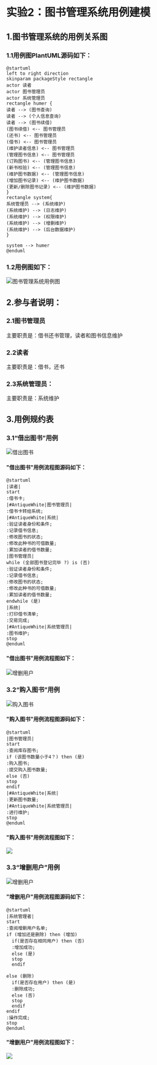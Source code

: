# 实验2：图书管理系统用例建模

## 1.图书管理系统的用例关系图

### 1.1用例图PlantUML源码如下：

```
@startuml
left to right direction
skinparam packageStyle rectangle
actor 读者
actor 图书管理员
actor 系统管理员
rectangle humer {
读者 --> (图书查询)
读者 --> (个人信息查询)
读者 --> (图书续借)
(图书续借) <-- 图书管理员
(还书) <-- 图书管理员
(借书) <-- 图书管理员
(维护读者信息) <-- 图书管理员
(管理图书信息) <-- 图书管理员
(订购图书) <-- (管理图书信息)
(新书校验) <-- (管理图书信息)
(维护图书数据) <-- (管理图书信息)
(增加图书记录) <-- (维护图书数据)
(更新/删除图书记录) <-- (维护图书数据)
}
rectangle system{
系统管理员 --> (系统维护)
(系统维护) --> (日志维护)
(系统维护) --> (权限维护)
(系统维护) --> (增删维护)
(系统维护) --> (后台数据维护)
}

system --> humer
@enduml
```

### 1.2用例图如下：

![图书管理系统用例图](./图书管理系统用例图.png)

## 2.参与者说明：

### 2.1图书管理员

主要职责是：借书还书管理，读者和图书信息维护

### 2.2读者

主要职责是：借书，还书

### 2.3系统管理员：

主要职责是：系统维护



## 3.用例规约表

### 3.1“借出图书”用例

![借出图书](./借出图书.png)

#### "借出图书"用例流程图源码如下：

```
@startuml
|读者|
start
:借书卡;
|#AntiqueWhite|图书管理员|
:借书卡转给系统;
|#AntiqueWhite|系统|
:验证读者身份和条件;
:记录借书信息;
:修改图书的状态;
:修改此种书的可借数量;
:累加读者的借书数量;
|图书管理员|
while (全部图书登记完毕 ?) is (否)
:验证读者身份和条件;
:记录借书信息;
:修改图书的状态;
:修改此种书的可借数量;
:累加读者的借书数量;
endwhile (是)
|系统|
:打印借书清单;
:交易完成;
|#AntiqueWhite|系统管理员|
:图书维护;
stop
@enduml
```

#### "借出图书"用例流程图如下：

![增删用户](./借出图书流程图.png)

### **3.2“购入图书”用例**

![购入图书](./购入图书.png)

#### "购入图书"用例流程图源码如下：

```
@startuml
|图书管理员|
start
:查阅库存图书;
if (该图书数量小于4？) then (是)
:购入图书;
:提交购入图书数量;
else (否)
stop
endif
|#AntiqueWhite|系统|
:更新图书数量;
|#AntiqueWhite|系统管理员|
:进行维护;
stop
@enduml
```

#### "购入图书"用例流程图如下：

![](./购入图书流程图.png)

### **3.3“增删用户”用例**

![增删用户](./增删用户.png)

#### "增删用户"用例流程图源码如下：

```
@startuml
|系统管理者|
start
:查阅增删用户名单;
if (增加还是删除) then (增加)
  if(是否存在相同用户) then (否)
  :增加成功;
  else (是)
  stop
  endif

else (删除) 
  if(是否存在用户) then (是)
  :删除成功;
  else (否)
  stop
  endif
endif
:操作完成;
stop
@enduml
```

#### "增删用户"用例流程图如下：

![](./增删用户流程图.png)

#### 